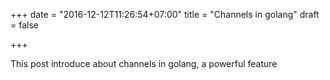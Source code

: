 +++
date = "2016-12-12T11:26:54+07:00"
title = "Channels in golang"
draft = false

+++

This post introduce about channels in golang, a powerful feature
